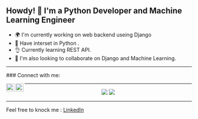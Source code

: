 <h2>Howdy! 👋 I'm a Python Developer and Machine Learning Engineer</h2>

- 🌍 I'm currently working on web backend useing Django <br>
- 🐍 Have interset in Python . <br>
- 👌 Currently learning REST API. <br>
- 🤝 I'm also looking to collaborate on Django and Machine Learning.<br>

<hr>
### Connect with me:

[<img align="left" alt="Reza | Twitter" width="22px" src="https://cdn.jsdelivr.net/npm/simple-icons@v3/icons/twitter.svg" />][twitter]
[<img align="left" alt="Reza | LinkedIn" width="22px" src="https://cdn.jsdelivr.net/npm/simple-icons@v3/icons/linkedin.svg" />][linkedin]

<hr>


<p align = "center">
  <img src = "https://github-readme-stats.vercel.app/api?username=mreza162152&show_icons=true&theme=dark&line_height=40">
  <img src = "https://github-readme-stats.vercel.app/api/top-langs/?username=mreza162152&theme=dark">
</p>

<hr>

Feel free to knock me : [LinkedIn](https://www.linkedin.com/in/md-mahmudur-reza/)


<!---
mreza162152/mreza162152 is a ✨ special ✨ repository because its `README.md` (this file) appears on your GitHub profile.
You can click the Preview link to take a look at your changes.
--->
[twitter]: https://twitter.com/AyonChowdhury27
[linkedin]: https://linkedin.com/in/md-mahmudur-reza
